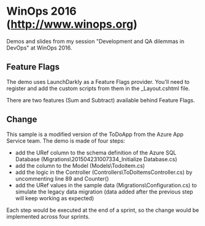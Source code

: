 # WinOps 2016 (http://www.winops.org)
Demos and slides from my session "Development and QA dilemmas in DevOps" at WinOps 2016.

## Feature Flags

The demo uses LaunchDarkly as a Feature Flags provider. You'll need to register and add the custom scripts from them in the _Layout.cshtml file.

There are two features (Sum and Subtract) available behind Feature Flags.

## Change

This sample is a modified version of the ToDoApp from the Azure App Service team.
The demo is made of four steps:

- add the URef column to the schema definition of the Azure SQL Database (Migrations\201504231007334_Initialize Database.cs)
- add the column to the Model (Models\Todoitem.cs)
- add the logic in the Controller (Controllers\ToDoItemsController.cs) by uncommenting line 89 and Counter() 
- add the URef values in the sample data (Migrations\Configuration.cs) to simulate the legacy data migration (data added after the previous step will keep working as expected)

Each step would be executed at the end of a sprint, so the change would be implemented across four sprints.
